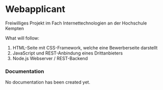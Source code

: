 # Webapplicant
Freiwilliges Projekt im Fach Internettechnologien an der Hochschule Kempten

What will follow:

1. HTML-Seite mit CSS-Framework, welche eine Bewerberseite darstellt
2. JavaScript und REST-Anbindung eines Drittanbieters
3. Node.js Webserver / REST-Backend

### Documentation
No documentation has been created yet.

